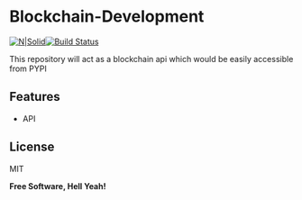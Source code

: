 # Blockchain-Development 
[![N|Solid](https://myananta.com/wp-content/uploads/2020/07/NewLogo.png)](https://nodesource.com/products/nsolid)[![Build Status](https://travis-ci.org/joemccann/dillinger.svg?branch=master)](https://travis-ci.org/joemccann/dillinger)

This repository will act as a blockchain api which would be easily accessible from PYPI



## Features

- API

## License

MIT

**Free Software, Hell Yeah!**


